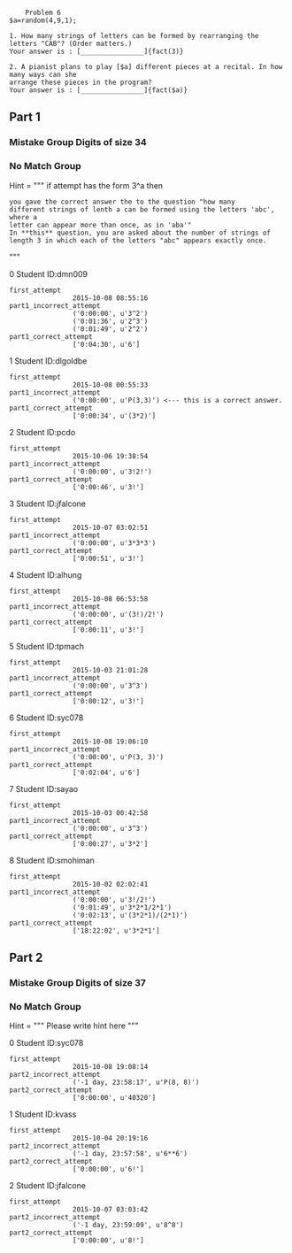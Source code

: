 		Problem 6
    $a=random(4,9,1);

    1. How many strings of letters can be formed by rearranging the letters "CAB"? (Order matters.)
    Your answer is : [________________]{fact(3)}

    2. A pianist plans to play [$a] different pieces at a recital. In how many ways can she
    arrange these pieces in the program?
    Your answer is : [________________]{fact($a)}
## Part 1

### Mistake Group Digits of size 34




### No Match Group
Hint = """ if attempt has the form 3^a then 

	you gave the correct answer the to the question "how many
	different strings of lenth a can be formed using the letters 'abc', where a
	letter can appear more than once, as in 'aba'" 
	In **this** question, you are asked about the number of strings of
	length 3 in which each of the letters "abc" appears exactly once.

"""

0 Student ID:dmn009

	first_attempt
					2015-10-08 08:55:16
	part1_incorrect_attempt
					('0:00:00', u'3^2')
					('0:01:36', u'2^3')
					('0:01:49', u'2^2')
	part1_correct_attempt
					['0:04:30', u'6']

1 Student ID:dlgoldbe

	first_attempt
					2015-10-08 00:55:33
	part1_incorrect_attempt
					('0:00:00', u'P(3,3)') <--- this is a correct answer.
	part1_correct_attempt
					['0:00:34', u'(3*2)']

2 Student ID:pcdo

	first_attempt
					2015-10-06 19:38:54
	part1_incorrect_attempt
					('0:00:00', u'3!2!')
	part1_correct_attempt
					['0:00:46', u'3!']

3 Student ID:jfalcone

	first_attempt
					2015-10-07 03:02:51
	part1_incorrect_attempt
					('0:00:00', u'3*3*3')
	part1_correct_attempt
					['0:00:51', u'3!']

4 Student ID:alhung

	first_attempt
					2015-10-08 06:53:58
	part1_incorrect_attempt
					('0:00:00', u'(3!)/2!')
	part1_correct_attempt
					['0:00:11', u'3!']

5 Student ID:tpmach

	first_attempt
					2015-10-03 21:01:28
	part1_incorrect_attempt
					('0:00:00', u'3^3')
	part1_correct_attempt
					['0:00:12', u'3!']

6 Student ID:syc078

	first_attempt
					2015-10-08 19:06:10
	part1_incorrect_attempt
					('0:00:00', u'P(3, 3)')
	part1_correct_attempt
					['0:02:04', u'6']

7 Student ID:sayao

	first_attempt
					2015-10-03 00:42:58
	part1_incorrect_attempt
					('0:00:00', u'3^3')
	part1_correct_attempt
					['0:00:27', u'3*2']

8 Student ID:smohiman

	first_attempt
					2015-10-02 02:02:41
	part1_incorrect_attempt
					('0:00:00', u'3!/2!')
					('0:01:49', u'3*2*1/2*1')
					('0:02:13', u'(3*2*1)/(2*1)')
	part1_correct_attempt
					['18:22:02', u'3*2*1']





## Part 2

### Mistake Group Digits of size 37




### No Match Group
Hint = """ Please write hint here """

0 Student ID:syc078

	first_attempt
					2015-10-08 19:08:14
	part2_incorrect_attempt
					('-1 day, 23:58:17', u'P(8, 8)')
	part2_correct_attempt
					['0:00:00', u'40320']

1 Student ID:kvass

	first_attempt
					2015-10-04 20:19:16
	part2_incorrect_attempt
					('-1 day, 23:57:58', u'6**6')
	part2_correct_attempt
					['0:00:00', u'6!']

2 Student ID:jfalcone

	first_attempt
					2015-10-07 03:03:42
	part2_incorrect_attempt
					('-1 day, 23:59:09', u'8^8')
	part2_correct_attempt
					['0:00:00', u'8!']
